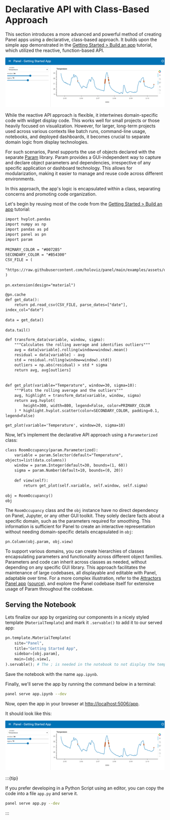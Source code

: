 # Declarative API with Class-Based Approach

This section introduces a more advanced and powerful method of creating Panel apps using a declarative, class-based approach. It builds upon the simple app demonstrated in the [Getting Started > Build an app](../../../getting_started/build_app.md) tutorial, which utilized the reactive, function-based API.

![Getting Started App](../../../_static/images/getting_started_app.png)

While the reactive API approach is flexible, it intertwines domain-specific code with widget display code. This works well for small projects or those heavily focused on visualization. However, for larger, long-term projects used across various contexts like batch runs, command-line usage, notebooks, and deployed dashboards, it becomes crucial to separate domain logic from display technologies.

For such scenarios, Panel supports the use of objects declared with the separate [Param](http://param.holoviz.org) library. Param provides a GUI-independent way to capture and declare object parameters and dependencies, irrespective of any specific application or dashboard technology. This allows for modularization, making it easier to manage and reuse code across different environments.

In this approach, the app's logic is encapsulated within a class, separating concerns and promoting code organization.

Let's begin by reusing most of the code from the [Getting Started > Build an app](../../../getting_started/build_app.md) tutorial:

```{pyodide}
import hvplot.pandas
import numpy as np
import pandas as pd
import panel as pn
import param

PRIMARY_COLOR = "#0072B5"
SECONDARY_COLOR = "#B54300"
CSV_FILE = (
    "https://raw.githubusercontent.com/holoviz/panel/main/examples/assets/occupancy.csv"
)

pn.extension(design="material")
```

```{pyodide}
@pn.cache
def get_data():
    return pd.read_csv(CSV_FILE, parse_dates=["date"], index_col="date")

data = get_data()

data.tail()
```

```{pyodide}
def transform_data(variable, window, sigma):
    """Calculates the rolling average and identifies outliers"""
    avg = data[variable].rolling(window=window).mean()
    residual = data[variable] - avg
    std = residual.rolling(window=window).std()
    outliers = np.abs(residual) > std * sigma
    return avg, avg[outliers]


def get_plot(variable="Temperature", window=30, sigma=10):
    """Plots the rolling average and the outliers"""
    avg, highlight = transform_data(variable, window, sigma)
    return avg.hvplot(
        height=300, width=800, legend=False, color=PRIMARY_COLOR
    ) * highlight.hvplot.scatter(color=SECONDARY_COLOR, padding=0.1, legend=False)
```

```{pyodide}
get_plot(variable='Temperature', window=20, sigma=10)
```

Now, let's implement the declarative API approach using a `Parameterized` class:

```{pyodide}
class RoomOccupancy(param.Parameterized):
    variable = param.Selector(default="Temperature", objects=list(data.columns))
    window = param.Integer(default=30, bounds=(1, 60))
    sigma = param.Number(default=10, bounds=(0, 20))

    def view(self):
        return get_plot(self.variable, self.window, self.sigma)

obj = RoomOccupancy()
obj
```

The `RoomOccupancy` class and the `obj` instance have no direct dependency on Panel, Jupyter, or any other GUI toolkit. They solely declare facts about a specific domain, such as the parameters required for smoothing. This information is sufficient for Panel to create an interactive representation without needing domain-specific details encapsulated in `obj`:

```{pyodide}
pn.Column(obj.param, obj.view)
```

To support various domains, you can create hierarchies of classes encapsulating parameters and functionality across different object families. Parameters and code can inherit across classes as needed, without depending on any specific GUI library. This approach facilitates the maintenance of large codebases, all displayable and editable with Panel, adaptable over time. For a more complex illustration, refer to the [Attractors Panel app](https://examples.holoviz.org/gallery/attractors/attractors_panel.html) ([source](https://github.com/holoviz-topics/examples/tree/main/attractors)), and explore the Panel codebase itself for extensive usage of Param throughout the codebase.

## Serving the Notebook

Lets finalize our app by organizing our components in a nicely styled template (`MaterialTemplate`) and mark it `.servable()` to add it to our served app:

```python
pn.template.MaterialTemplate(
    site="Panel",
    title="Getting Started App",
    sidebar=[obj.param],
    main=[obj.view],
).servable(); # The ; is needed in the notebook to not display the template. Its not needed in a script
```

Save the notebook with the name `app.ipynb`.

Finally, we'll serve the app by running the command below in a terminal:

```bash
panel serve app.ipynb --dev
```

Now, open the app in your browser at [http://localhost:5006/app](http://localhost:5006/app).

It should look like this:

![Getting Started App](../../../_static/images/getting_started_app.png)

:::{tip}

If you prefer developing in a Python Script using an editor, you can copy the code into a file `app.py` and serve it.

```bash
panel serve app.py --dev
```

:::
